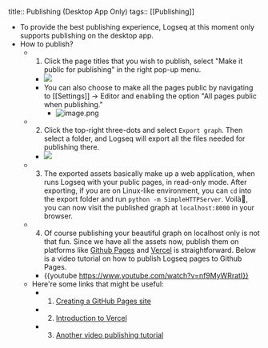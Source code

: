 title:: Publishing (Desktop App Only)
tags:: [[Publishing]]

- To provide the best publishing experience, Logseq at this moment only supports publishing on the desktop app.
- How to publish?
	- 1. Click the page titles that you wish to publish, select "Make it public for publishing" in the right pop-up menu.
		- ![](../assets/pages_Publishing_1615917396171_1.png)
		- You can also choose to make all the pages public by navigating to [[Settings]] -> Editor and enabling the option "All pages public when publishing."
			- ![image.png](../assets/image_1638393320509_0.png)
	- 2. Click the top-right three-dots and select `Export graph`. Then select a folder, and Logseq will export all the files needed for publishing there.
		- ![](../assets/pages_Publishing_1615917396171_0.png)
	- 3. The exported assets basically make up a web application, when runs Logseq with your public pages, in read-only mode. After exporting, if you are on Linux-like environment, you can `cd` into the export folder and run `python -m SimpleHTTPServer`. Voilà🎉, you can now visit the published graph at `localhost:8000` in your browser.
	- 4. Of course publishing your beautiful graph on localhost only is not that fun. Since we have all the assets now, publish them on platforms like [Github Pages](https://docs.github.com/en/pages/getting-started-with-github-pages/creating-a-github-pages-site) and [Vercel](https://vercel.com/docs) is straightforward. Below is a video tutorial on how to publish Logseq pages to Github Pages.
		- {{youtube https://www.youtube.com/watch?v=nf9MyWRratI}}
	- Here're some links that might be useful:
		- 1. [Creating a GitHub Pages site](https://docs.github.com/en/github/working-with-github-pages/creating-a-github-pages-site)
		- 2. [Introduction to Vercel](https://vercel.com/docs)
		- 3. [Another video publishing tutorial](https://www.youtube.com/watch?v=fHc2cVNMNrA)